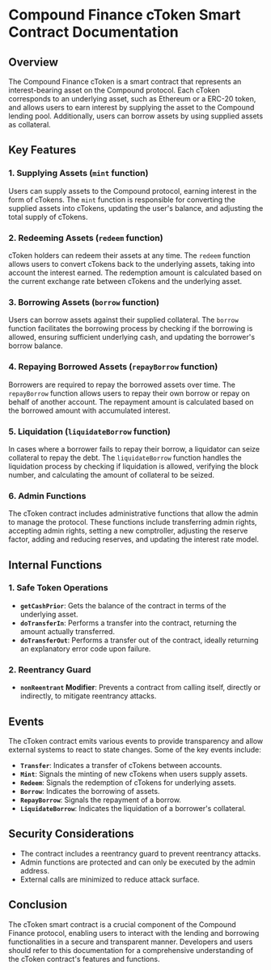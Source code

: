 # Compound Finance cToken Smart Contract Documentation

## Overview

The Compound Finance cToken is a smart contract that represents an interest-bearing asset on the Compound protocol. Each cToken corresponds to an underlying asset, such as Ethereum or a ERC-20 token, and allows users to earn interest by supplying the asset to the Compound lending pool. Additionally, users can borrow assets by using supplied assets as collateral.

## Key Features

### 1. Supplying Assets (`mint` function)

Users can supply assets to the Compound protocol, earning interest in the form of cTokens. The `mint` function is responsible for converting the supplied assets into cTokens, updating the user's balance, and adjusting the total supply of cTokens.

### 2. Redeeming Assets (`redeem` function)

cToken holders can redeem their assets at any time. The `redeem` function allows users to convert cTokens back to the underlying assets, taking into account the interest earned. The redemption amount is calculated based on the current exchange rate between cTokens and the underlying asset.

### 3. Borrowing Assets (`borrow` function)

Users can borrow assets against their supplied collateral. The `borrow` function facilitates the borrowing process by checking if the borrowing is allowed, ensuring sufficient underlying cash, and updating the borrower's borrow balance.

### 4. Repaying Borrowed Assets (`repayBorrow` function)

Borrowers are required to repay the borrowed assets over time. The `repayBorrow` function allows users to repay their own borrow or repay on behalf of another account. The repayment amount is calculated based on the borrowed amount with accumulated interest.

### 5. Liquidation (`liquidateBorrow` function)

In cases where a borrower fails to repay their borrow, a liquidator can seize collateral to repay the debt. The `liquidateBorrow` function handles the liquidation process by checking if liquidation is allowed, verifying the block number, and calculating the amount of collateral to be seized.

### 6. Admin Functions

The cToken contract includes administrative functions that allow the admin to manage the protocol. These functions include transferring admin rights, accepting admin rights, setting a new comptroller, adjusting the reserve factor, adding and reducing reserves, and updating the interest rate model.

## Internal Functions

### 1. Safe Token Operations

- **`getCashPrior`**: Gets the balance of the contract in terms of the underlying asset.
- **`doTransferIn`**: Performs a transfer into the contract, returning the amount actually transferred.
- **`doTransferOut`**: Performs a transfer out of the contract, ideally returning an explanatory error code upon failure.

### 2. Reentrancy Guard

- **`nonReentrant` Modifier**: Prevents a contract from calling itself, directly or indirectly, to mitigate reentrancy attacks.

## Events

The cToken contract emits various events to provide transparency and allow external systems to react to state changes. Some of the key events include:

- **`Transfer`**: Indicates a transfer of cTokens between accounts.
- **`Mint`**: Signals the minting of new cTokens when users supply assets.
- **`Redeem`**: Signals the redemption of cTokens for underlying assets.
- **`Borrow`**: Indicates the borrowing of assets.
- **`RepayBorrow`**: Signals the repayment of a borrow.
- **`LiquidateBorrow`**: Indicates the liquidation of a borrower's collateral.

## Security Considerations

- The contract includes a reentrancy guard to prevent reentrancy attacks.
- Admin functions are protected and can only be executed by the admin address.
- External calls are minimized to reduce attack surface.

## Conclusion

The cToken smart contract is a crucial component of the Compound Finance protocol, enabling users to interact with the lending and borrowing functionalities in a secure and transparent manner. Developers and users should refer to this documentation for a comprehensive understanding of the cToken contract's features and functions.